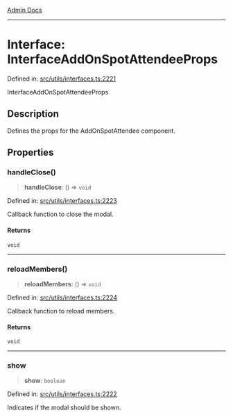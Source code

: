 [Admin Docs](/)

***

# Interface: InterfaceAddOnSpotAttendeeProps

Defined in: [src/utils/interfaces.ts:2221](https://github.com/PalisadoesFoundation/talawa-admin/blob/main/src/utils/interfaces.ts#L2221)

InterfaceAddOnSpotAttendeeProps

## Description

Defines the props for the AddOnSpotAttendee component.

## Properties

### handleClose()

> **handleClose**: () => `void`

Defined in: [src/utils/interfaces.ts:2223](https://github.com/PalisadoesFoundation/talawa-admin/blob/main/src/utils/interfaces.ts#L2223)

Callback function to close the modal.

#### Returns

`void`

***

### reloadMembers()

> **reloadMembers**: () => `void`

Defined in: [src/utils/interfaces.ts:2224](https://github.com/PalisadoesFoundation/talawa-admin/blob/main/src/utils/interfaces.ts#L2224)

Callback function to reload members.

#### Returns

`void`

***

### show

> **show**: `boolean`

Defined in: [src/utils/interfaces.ts:2222](https://github.com/PalisadoesFoundation/talawa-admin/blob/main/src/utils/interfaces.ts#L2222)

Indicates if the modal should be shown.
